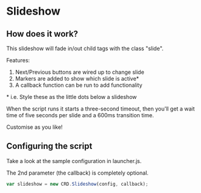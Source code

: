 Slideshow
=========

How does it work?
-----------------

This slideshow will fade in/out child tags with the class "slide".

Features:

1. Next/Previous buttons are wired up to change slide
2. Markers are added to show which slide is active\*
3. A callback function can be run to add functionality

\* i.e. Style these as the little dots below a slideshow

When the script runs it starts a three-second timeout, then you'll get
a wait time of five seconds per slide and a 600ms transition time.

Customise as you like!


Configuring the script
----------------------

Take a look at the sample configuration in launcher.js.

The 2nd parameter (the callback) is completely optional.

``` js
var slideshow = new CRD.Slideshow(config, callback);
```